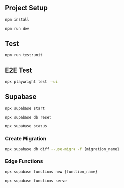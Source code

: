 ## Project Setup

```sh
npm install
```

```sh
npm run dev
```

## Test

```sh
npm run test:unit
```

## E2E Test

```sh
npx playwright test --ui
```

## Supabase

```sh
npx supabase start
```

```sh
npx supabase db reset
```

```sh
npx supabase status
```

### Create Migration

```sh
npx supabase db diff --use-migra -f {migration_name}
```


### Edge Functions

```sh
npx supabase functions new {function_name}
```

```sh
npx supabase functions serve
```









